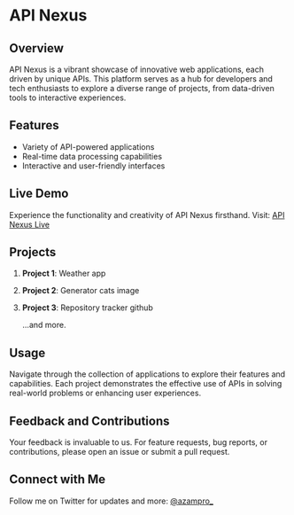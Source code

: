 # API Nexus

## Overview
API Nexus is a vibrant showcase of innovative web applications, each driven by unique APIs. This platform serves as a hub for developers and tech enthusiasts to explore a diverse range of projects, from data-driven tools to interactive experiences.

## Features
- Variety of API-powered applications
- Real-time data processing capabilities
- Interactive and user-friendly interfaces

## Live Demo
Experience the functionality and creativity of API Nexus firsthand. Visit: [API Nexus Live](http://azzamkh.sa/API-Nexus/)

## Projects
1. **Project 1**: Weather app
2. **Project 2**: Generator cats image
3. **Project 3**: Repository tracker github

   ...and more.

## Usage
Navigate through the collection of applications to explore their features and capabilities. Each project demonstrates the effective use of APIs in solving real-world problems or enhancing user experiences.

## Feedback and Contributions
Your feedback is invaluable to us. For feature requests, bug reports, or contributions, please open an issue or submit a pull request.

## Connect with Me
Follow me on Twitter for updates and more: [@azampro_](https://twitter.com/azampro_)


